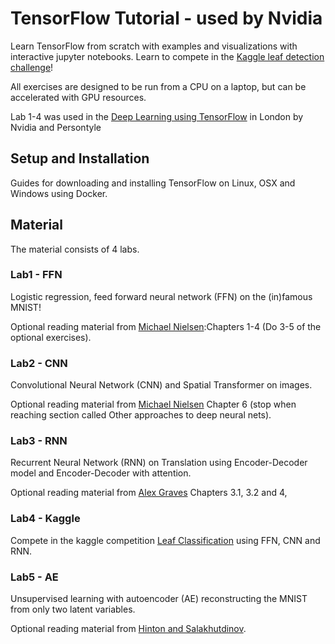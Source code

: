 # TensorFlow Tutorial - used by Nvidia
Learn TensorFlow from scratch with examples and visualizations with interactive jupyter notebooks. Learn to compete in the [Kaggle leaf detection challenge](https://www.kaggle.com/c/leaf-classification)!

All exercises are designed to be run from a CPU on a laptop, but can be accelerated with GPU resources.

Lab 1-4 was used in the [Deep Learning using TensorFlow](http://www.eventbrite.com/e/deep-learning-using-tensorflow-tickets-27071720244#) in London by Nvidia and Persontyle

## Setup and Installation

Guides for downloading and installing TensorFlow on Linux, OSX and Windows using Docker.

## Material

The material consists of 4 labs.

### Lab1 - FFN

Logistic regression, feed forward neural network (FFN) on the (in)famous MNIST!

Optional reading material from [Michael Nielsen](http://neuralnetworksanddeeplearning.com/):Chapters 1-4 (Do 3-5 of the optional exercises).

### Lab2 - CNN

Convolutional Neural Network (CNN) and Spatial Transformer on images.

Optional reading material from [Michael Nielsen](http://neuralnetworksanddeeplearning.com/) Chapter 6 (stop when reaching section called Other approaches to deep neural nets).

### Lab3 - RNN

Recurrent Neural Network (RNN) on Translation using Encoder-Decoder model and Encoder-Decoder with attention.

Optional reading material from [Alex Graves](https://www.cs.toronto.edu/~graves/preprint.pdf) Chapters 3.1, 3.2 and 4,

### Lab4 - Kaggle

Compete in the kaggle competition [Leaf Classification](https://www.kaggle.com/c/leaf-classification) using FFN, CNN and RNN.

### Lab5 - AE

Unsupervised learning with autoencoder (AE) reconstructing the MNIST from only two latent variables.

Optional reading material from [Hinton and Salakhutdinov](https://www.cs.toronto.edu/~hinton/science.pdf).
